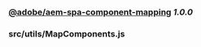 
### [@adobe/aem-spa-component-mapping](https://www.adobe.com/go/aem6_4_docs_spa_en) *1.0.0*



### src/utils/MapComponents.js


    

    

    

